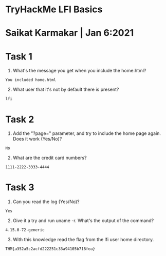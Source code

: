 # TryHackMe LFI Basics

# Saikat Karmakar | Jan 6:2021

# Task 1 

1. What's the message you get when you include the home.html?
```
You included home.html
```
2. What user that it's not by default there is present?
```
lfi
```

# Task 2 

1. Add the "?page=" parameter, and try to include the home page again. Does it work 	(Yes/No)?
```
No
```
2. What are the credit card numbers?
```
1111-2222-3333-4444
```

# Task 3 
1. Can you read the log (Yes/No)?
```
Yes
```
2. Give it a try and run uname -r. What's the output of the command?
```
4.15.0-72-generic
```
3. With this knowledge read the flag from the lfi user home directory.
```
THM{a352a5c2acfd222251c33a94105b718fea}
```